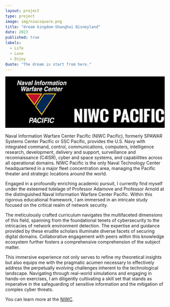 ```yaml
---
layout: project
type: project
image: img/niwcsquare.png
title: "dream kingdom-Shanghai Disneyland"
date: 2023
published: true
labels:
  - Life
  - Love
  - Enjoy
Quote: "The dream is start from here."
---
```


<img width="600px" class="rounded float-start pe-4" src="../img/NIWC.png">

Naval Information Warfare Center Pacific (NIWC Pacific), formerly SPAWAR Systems Center Pacific or SSC Pacific, provides the U.S. Navy with integrated command, control, communications, computers, intelligence research, development, delivery and support, surveillance and reconnaissance (C4ISR), cyber and space systems, and capabilities across all operational domains. NIWC Pacific is the only Naval Technology Center headquartered in a major fleet concentration area, managing the Pacific theater and strategic locations around the world.

Engaged in a profoundly enriching academic pursuit, I currently find myself under the esteemed tutelage of Professor Adamove and Professor Arnold at the distinguished Naval Information Warfare Center Pacific. Within this rigorous educational framework, I am immersed in an intricate study focused on the critical realm of network security.

The meticulously crafted curriculum navigates the multifaceted dimensions of this field, spanning from the foundational tenets of cybersecurity to the intricacies of network environment detection. The expertise and guidance provided by these erudite scholars illuminate diverse facets of securing digital domains. Collaborative engagement with peers within this knowledge ecosystem further fosters a comprehensive comprehension of the subject matter.

This immersive experience not only serves to refine my theoretical insights but also equips me with the pragmatic acumen necessary to effectively address the perpetually evolving challenges inherent to the technological landscape. Navigating through real-world simulations and engaging in hands-on exercises, I am diligently cultivating a skill set that stands as imperative in the safeguarding of sensitive information and the mitigation of complex cyber threats.




You can learn more at the [NIWC](https://www.niwcpacific.navy.mil/).
